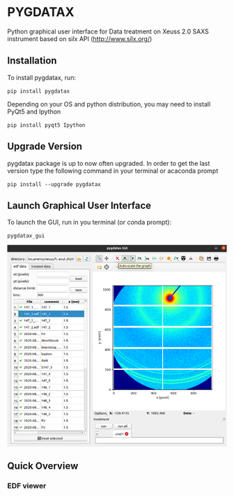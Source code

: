 # PYGDATAX
Python graphical user interface for Data treatment on Xeuss 2.0 SAXS instrument based on silx API (http://www.silx.org/)

## Installation
To install pygdatax, run:
```
pip install pygdatax
```
Depending on your OS and python distribution, you may need to install PyQt5 and Ipython
```
pip install pyqt5 Ipython
```
## Upgrade Version
pygdatax package is up to now often upgraded. In order to get the last version type the following command in your
 terminal or acaconda prompt
```
pip install --upgrade pygdatax
```
## Launch Graphical User Interface
To launch the GUI, run in you terminal (or conda prompt):
````
pygdatax_gui
````
![alt text](pygdatax_screenshot_2.png)



## Quick Overview

### EDF viewer
